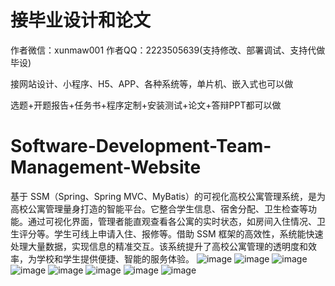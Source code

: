# 接毕业设计和论文
作者微信：xunmaw001  作者QQ：2223505639(支持修改、部署调试、支持代做毕设)

接网站设计、小程序、H5、APP、各种系统等，单片机、嵌入式也可以做

选题+开题报告+任务书+程序定制+安装测试+论文+答辩PPT都可以做
# Software-Development-Team-Management-Website
基于 SSM（Spring、Spring MVC、MyBatis）的可视化高校公寓管理系统，是为高校公寓管理量身打造的智能平台。它整合学生信息、宿舍分配、卫生检查等功能。通过可视化界面，管理者能直观查看各公寓的实时状态，如房间入住情况、卫生评分等。学生可线上申请入住、报修等。借助 SSM 框架的高效性，系统能快速处理大量数据，实现信息的精准交互。该系统提升了高校公寓管理的透明度和效率，为学校和学生提供便捷、智能的服务体验。 
![image](https://github.com/user-attachments/assets/382312c1-83df-4f74-90aa-98122f0713a7)
![image](https://github.com/user-attachments/assets/89389801-983b-4f67-a1d6-0056b534d521)
![image](https://github.com/user-attachments/assets/9b8739a1-1b71-486e-8e9c-82ef1b7fe51c)
![image](https://github.com/user-attachments/assets/6b04aca7-5786-43a6-ae9b-7c4806b944ba)
![image](https://github.com/user-attachments/assets/b996e383-1284-46ed-abfd-2511294f6ca3)
![image](https://github.com/user-attachments/assets/12de83bf-5f16-4eab-8592-fbaf78942ecc)
![image](https://github.com/user-attachments/assets/96116261-bbd4-4cd5-867f-9c1976ef4319)
![image](https://github.com/user-attachments/assets/2499732e-263b-4095-a334-907342ede70e)
